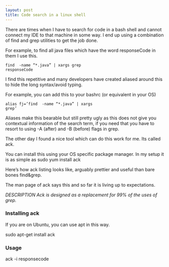 ```yaml
---
layout: post
title: Code search in a linux shell
---
```


There are times when I have to search for code in a bash shell and cannot connect my IDE to that machine in some way. I end up using a combination of find and grep utilities to get the job done.

For example, to find all java files which have the word responseCode in them I use this.

<code>find <path of code base> -name “*.java” | xargs grep responseCode</code>


I find this repetitive and many developers have created aliased around this to hide the long syntax/avoid typing.

For example, you can add this to your bashrc (or equivalent in your OS)

<code>alias fj=’find <path of code base> -name “*.java” | xargs grep’</code>

Aliases make this bearable but still pretty ugly as this does not give you contextual information of the search term, if you need that you have to resort to using -A (after) and -B (before) flags in grep.

The other day I found a nice tool which can do this work for me. Its called ack.

You can install this using your OS specific package manager. In my setup it is as simple as sudo yum install ack

Here’s how ack listing looks like, arguably prettier and useful than bare bones find&grep.

The man page of ack says this and so far it is living up to expectations.

*DESCRIPTION
Ack is designed as a replacement for 99% of the uses of grep.*

### Installing ack

If you are on Ubuntu, you can use apt in this way.

sudo apt-get install ack

### Usage

ack -i responsecode
